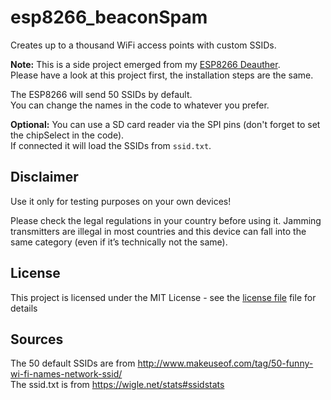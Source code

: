 # esp8266_beaconSpam
Creates up to a thousand WiFi access points with custom SSIDs.

**Note:** This is a side project emerged from my [ESP8266 Deauther](https://github.com/spacehuhn/esp8266_deauther).  
Please have a look at this project first, the installation steps are the same.  

The ESP8266 will send 50 SSIDs by default.  
You can change the names in the code to whatever you prefer.  

**Optional:** You can use a SD card reader via the SPI pins (don't forget to set the chipSelect in the code).  
If connected it will load the SSIDs from `ssid.txt`.

## Disclaimer

Use it only for testing purposes on your own devices!

Please check the legal regulations in your country before using it. Jamming transmitters are illegal in most countries 
and this device can fall into the same category (even if it’s technically not the same).


## License

This project is licensed under the MIT License - see the [license file](LICENSE) file for details

## Sources
 
The 50 default SSIDs are from http://www.makeuseof.com/tag/50-funny-wi-fi-names-network-ssid/  
The ssid.txt is from https://wigle.net/stats#ssidstats  
